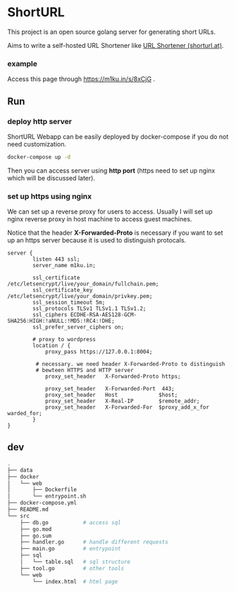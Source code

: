 # ShortURL

This project is an open source golang server for generating short URLs.

Aims to write a self-hosted URL Shortener like [URL Shortener (shorturl.at)](https://www.shorturl.at/).

### example

Access this page through https://m1ku.in/s/8xCjG .

## Run

### deploy http server

ShortURL Webapp can be easily deployed by docker-compose if you do not need customization.

```bash
docker-compose up -d
```

Then you can access server using **http port** (https need to set up nginx which will be discussed later).

### set up https using nginx

We can set up a reverse proxy for users to access. Usually I will set up nginx reverse proxy in host machine to access guest machines.

Notice that the header **X-Forwarded-Proto** is necessary if you want to set up an https server because it is used to distinguish protocals.

```nginx
server {
        listen 443 ssl;
        server_name m1ku.in;

        ssl_certificate /etc/letsencrypt/live/your_domain/fullchain.pem;
        ssl_certificate_key /etc/letsencrypt/live/your_domain/privkey.pem;
        ssl_session_timeout 5m;
        ssl_protocols TLSv1 TLSv1.1 TLSv1.2;
        ssl_ciphers ECDHE-RSA-AES128-GCM-SHA256:HIGH:!aNULL:!MD5:!RC4:!DHE;
        ssl_prefer_server_ciphers on;

        # proxy to wordpress
        location / {
            proxy_pass https://127.0.0.1:8004;

         # necessary. we need header X-Forwarded-Proto to distinguish 
         # bewteen HTTPS and HTTP server
            proxy_set_header   X-Forwarded-Proto https;

            proxy_set_header   X-Forwarded-Port  443;
            proxy_set_header   Host             $host;
            proxy_set_header   X-Real-IP        $remote_addr;
            proxy_set_header   X-Forwarded-For  $proxy_add_x_for
warded_for;
        }
}
```

## dev

```bash
.
├── data
├── docker
│   └── web
│       ├── Dockerfile
│       └── entrypoint.sh
├── docker-compose.yml
├── README.md
└── src
    ├── db.go           # access sql
    ├── go.mod
    ├── go.sum
    ├── handler.go      # handle different requests
    ├── main.go         # entrypoint
    ├── sql
    │   └── table.sql   # sql structure
    ├── tool.go         # other tools
    └── web
        └── index.html  # html page
```


